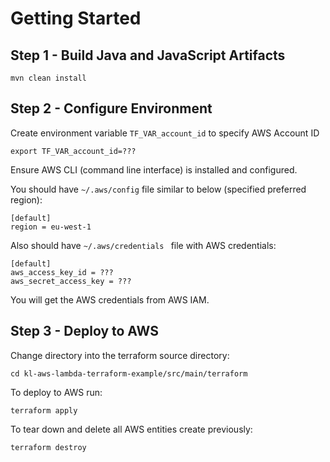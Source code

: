 # Getting Started

## Step 1 - Build Java and JavaScript Artifacts

```mvn clean install``` 

## Step 2 - Configure Environment

Create environment variable `TF_VAR_account_id` to specify AWS Account ID 

```
export TF_VAR_account_id=???
```

Ensure AWS CLI (command line interface) is installed and configured.

You should have `~/.aws/config` file similar to below (specified preferred region):
```
[default]
region = eu-west-1
```

Also should have `~/.aws/credentials ` file with AWS credentials:
```
[default]
aws_access_key_id = ???
aws_secret_access_key = ???
```

You will get the AWS credentials from AWS IAM.

## Step 3 - Deploy to AWS

Change directory into the terraform source directory:

```
cd kl-aws-lambda-terraform-example/src/main/terraform
```

To deploy to AWS run: 

```
terraform apply
```

To tear down and delete all AWS entities create previously: 

```
terraform destroy
```